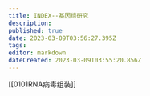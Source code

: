 ```yaml
---
title: INDEX--基因组研究
description: 
published: true
date: 2023-03-09T03:56:27.395Z
tags: 
editor: markdown
dateCreated: 2023-03-09T03:55:20.856Z
---
```


[[0101RNA病毒组装]]